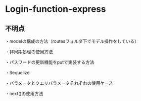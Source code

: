 # Login-function-express

<h2>不明点</h2>
<p>・modelの構成の方法（routesフォルダ下でモデル操作をしている）</p>
<p>・非同期処理の使用方法</p>
<p>・パスワードの更新機能をputで実装する方法</p>
<p>・Sequelize</p>
<p>・パラメータとクエリパラメータそれぞれの使用ケース</p>
<p>・next()の使用方法</p>
